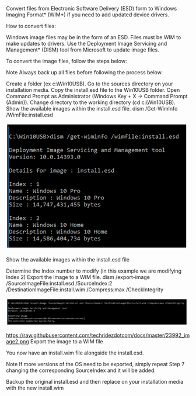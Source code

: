 Convert files from Electronic Software Delivery (ESD) form to Windows Imaging Format* (WIM*) if you need to add updated device drivers.
 

How to convert files:

Windows image files may be in the form of an ESD. Files must be WIM to make updates to drivers. Use the Deployment Image Servicing and Management* (DISM) tool from Microsoft to update image files.

To convert the image files, follow the steps below:

 

Note	Always back up all files before following the process below.
 

Create a folder (ex c:\Win10USB).
Go to the sources directory on your installation media.
Copy the install.esd file to the Win10USB folder.
Open Command Prompt as Administrator (Windows Key + X -> Command Prompt (Admin)).
Change directory to the working directory (cd c:\Win10USB).
Show the available images within the install.esd file.
dism /Get-WimInfo /WimFile:install.esd
<p><img src="https://raw.githubusercontent.com/techridezdotcom/docs/master/23992_image1.png" alt="First image"></p>








Show the available images within the install.esd file

Determine the Index number to modify (in this example we are modifying Index 2)
Export the image to a WIM file.
dism /export-image /SourceImageFile:install.esd /SourceIndex:2 /DestinationImageFile:install.wim /Compress:max /CheckIntegrity
<p><img src="https://raw.githubusercontent.com/techridezdotcom/docs/master/23992_image2.png" alt="Second image"></p>


https://raw.githubusercontent.com/techridezdotcom/docs/master/23992_image2.png
Export the image to a WIM file

You now have an install.wim file alongside the install.esd.

 

Note	If more versions of the OS need to be exported, simply repeat Step 7 changing the corresponding SourceIndex and it will be added.
 

Backup the original install.esd and then replace on your installation media with the new install.wim
